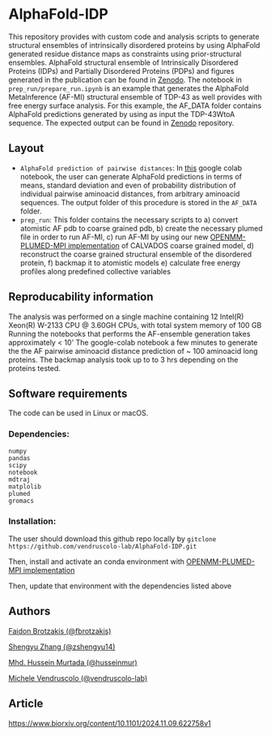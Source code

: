 # AlphaFold-IDP
This repository provides with custom code and analysis scripts to generate structural ensembles of intrinsically disordered proteins by using AlphaFold generated residue distance maps as constraints using prior-structural ensembles. AlphaFold structural ensemble of Intrinsically Disordered Proteins (IDPs) and Partially Disordered Proteins (PDPs) and figures generated in the publication can be found in [Zenodo](https://zenodo.org/records/14387133). The notebook in `prep_run/prepare_run.ipynb` is an example that generates the AlphaFold MetaInference (AF-MI) structural ensemble of TDP-43 as well provides with free energy surface analysis. For this example, the AF_DATA folder contains AlphaFold predictions generated by using as input the TDP-43WtoA sequence. The expected output can be found in [Zenodo](https://zenodo.org/records/14387133) repository.

## Layout
- `AlphaFold prediction of pairwise distances`: In [this](https://github.com/zshengyu14/ColabFold_distmats/blob/main/AlphaFold2.ipynb) google colab notebook, the user can generate AlphaFold predictions  in terms of means, standard deviation and even of probability distribution of individual pairwise aminoacid distances, from arbitrary aminoacid sequences. The output folder of this procedure is stored in the `AF_DATA` folder.
- `prep_run`: This folder contains the necessary scripts to a) convert atomistic AF pdb to coarse grained pdb, b) create the necessary plumed file in order to run AF-MI, c) run AF-MI by using our new [OPENMM-PLUMED-MPI implementation](https://github.com/vendruscolo-lab/OpenMM-Plumed-MPI) of CALVADOS coarse grained model, d) reconstruct the coarse grained structural ensemble of the disordered protein, f) backmap it to atomistic models e) calculate free energy profiles along predefined collective variables


## Reproducability information 

The analysis was performed on a single machine containing 12 Intel(R) Xeon(R) W-2133 CPU @ 3.60GH CPUs, with total system memory of 100 GB 
Running the notebooks that performs the AF-ensemble generation takes approximately < 10'
The google-colab notebook a few minutes to generate the the AF pairwise aminoacid distance prediction of ~ 100 aminoacid  long proteins.
The backmap analysis took up to to 3 hrs depending on the proteins tested.

## Software requirements

The code can be used in Linux or macOS. 

### Dependencies: 
```
numpy
pandas
scipy
notebook
mdtraj 
matplolib
plumed
gromacs
```

### Installation:

The user should download this github repo locally by `gitclone https://github.com/vendruscolo-lab/AlphaFold-IDP.git`

Then, install and activate an conda environment with [OPENMM-PLUMED-MPI implementation](https://github.com/vendruscolo-lab/OpenMM-Plumed-MPI)

Then, update that environment with the dependencies listed above

## Authors
[Faidon Brotzakis (@fbrotzakis)](https://github.com/fbrotzakis)

[Shengyu Zhang (@zshengyu14)](https://github.com/zshengyu14)

[Mhd. Hussein Murtada (@husseinmur)](https://github.com/husseinmur)

[Michele Vendruscolo (@vendruscolo-lab)](https://github.com/vendruscolo-lab)
## Article

https://www.biorxiv.org/content/10.1101/2024.11.09.622758v1
